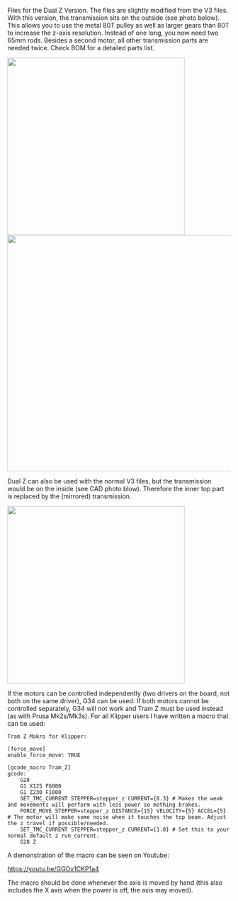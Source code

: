 Files for the Dual Z Version. The files are slightly modified from the V3 files. With this version, the transmission sits on the outside (see photo below). This allows you to use the metal 80T pulley as well as larger gears than 80T to increase the z-axis resolution.
Instead of one long, you now need two 65mm rods. Besides a second motor, all other transmission parts are needed twice. Check BOM for a detailed parts list.

<img src="https://github.com/kevinakasam/BeltDrivenEnder3/blob/main/Pictures/Dual_Z.png?raw=true" width="400"/> <img src="https://github.com/kevinakasam/BeltDrivenEnder3/blob/main/Pictures/Dual_Z_DrillBit.JPEG?raw=true" width="533"/>

Dual Z can also be used with the normal V3 files, but the transmission would be on the inside (see CAD photo blow). Therefore the inner top part is replaced by the (mirrored) transmission.

<img src="https://github.com/kevinakasam/BeltDrivenEnder3/blob/main/Pictures/Dual_Z_normalfiles.png?raw=true" width="400"/>

If the motors can be controlled independently (two drivers on the board, not both on the same driver), G34 can be used. If both motors cannot be controlled separately, G34 will not work and Tram Z must be used instead (as with Prusa Mk2s/Mk3s). For all Klipper users I have written a macro that can be used:
```
Tram Z Makro for Klipper:

[force_move]
enable_force_move: TRUE

[gcode_macro Tram_Z]
gcode:
    G28
    G1 X125 F6000
    G1 Z230 F1000
    SET_TMC_CURRENT STEPPER=stepper_z CURRENT={0.3} # Makes the weak and movements will perform with less power so mothing brakes.
    FORCE_MOVE STEPPER=stepper_z DISTANCE={15} VELOCITY={5} ACCEL={5} # The motor will make some noise when it touches the top beam. Adjust the z travel if possible/needed.
    SET_TMC_CURRENT STEPPER=stepper_z CURRENT={1.0} # Set this to your normal default z run_current.
    G28 Z
```
A demonstration of the macro can be seen on Youtube:

https://youtu.be/GGOv1CKP1a4

The macro should be done whenever the axis is moved by hand (this also includes the X axis when the power is off, the axis may moved).

